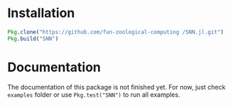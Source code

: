 # Installation

```julia
Pkg.clone("https://github.com/fun-zoological-computing /SNN.jl.git")
Pkg.build("SNN")
```

# Documentation

The documentation of this package is not finished yet. For now, just check `examples` folder or use `Pkg.test("SNN")` to run all examples.
